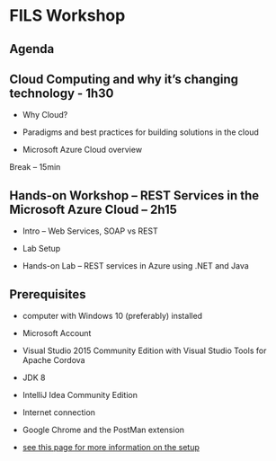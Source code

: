 FILS Workshop
=============

Agenda
------

Cloud Computing and why it’s changing technology - 1h30
--------------------------------------------------------

- Why Cloud?

- Paradigms and best practices for building solutions in the cloud

- Microsoft Azure Cloud overview

 
Break – 15min
 
Hands-on Workshop – REST Services in the Microsoft Azure Cloud – 2h15
---------------------------------------------------------------------

- Intro – Web Services, SOAP vs REST

- Lab Setup

- Hands-on Lab – REST services in Azure using .NET and Java



Prerequisites
--------------

- computer with Windows 10 (preferably) installed
- Microsoft Account
- Visual Studio 2015 Community Edition with Visual Studio Tools for Apache Cordova
- JDK 8
- IntelliJ Idea Community Edition
- Internet connection
- Google Chrome and the PostMan extension

- [see this page for more information on the setup](/docs/setup/readme.md)